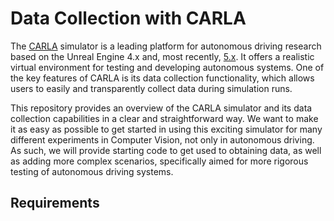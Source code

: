 # Data Collection with CARLA

The [CARLA](https://carla.org/) simulator is a leading platform for autonomous driving research based on the Unreal Engine 4.x and, most recently, [5.x](https://carla.org/2024/12/19/release-0.10.0/). It offers a realistic virtual environment for testing and developing autonomous systems. One of the key features of CARLA is its data collection functionality, which allows users to easily and transparently collect data during simulation runs.

This repository provides an overview of the CARLA simulator and its data collection capabilities in a clear and straightforward way. We want to make it as easy as possible to get started in using this exciting simulator for many different experiments in Computer Vision, not only in autonomous driving. As such, we will provide starting code to get used to obtaining data, as well as adding more complex scenarios, specifically aimed for more rigorous testing of autonomous driving systems.

## Requirements